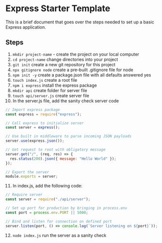 # Express Starter Template

This is a brief document that goes over the steps needed to set up a basic Express application.

## Steps

1. `mkdir project-name` - create the project on your local computer
2. `cd project-name` change directories into your project
3. `git init` create a new git repository for this project
4. `npx gitignore node` create a pre-built .gitignore file for node
5. `npm init -y` create a package.json file with all defaults answered yes
6. `touch index.js` create a root file
7. `npm i express` install the express package
8. `mkdir api` create folder for server file
9. `touch api/server.js` create server file
10. In the server.js file, add the sanity check server code

```js
// Import express package
const express = require("express");

// Call express to initialize server
const server = express();

// Use built in middleware to parse incoming JSON payloads
server.use(express.json());

// Get request to root with obligatory message
server.get("/", (req, res) => {
  res.status(200).json({ message: "Hello World" });
});

// Export the server
module.exports = server;
```

11. In index.js, add the following code:

```js
// Require server
const server = require("./api/server");

// Set up port for production by bringing in process.env
const port = process.env.PORT || 5000;

// Bind and listen for connection on defined port
server.listen(port, () => console.log(`Server listening on ${port}`));
```

12. `node index.js` run the server as a sanity check
